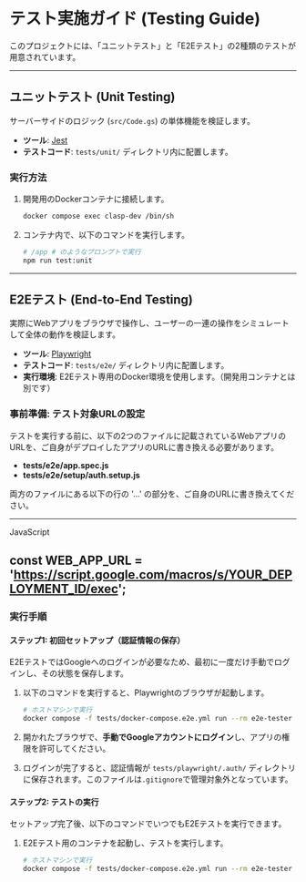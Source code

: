 # テスト実施ガイド (Testing Guide)

このプロジェクトには、「ユニットテスト」と「E2Eテスト」の2種類のテストが用意されています。

---

## ユニットテスト (Unit Testing)

サーバーサイドのロジック (`src/Code.gs`) の単体機能を検証します。

-   **ツール**: [Jest](https://jestjs.io/)
-   **テストコード**: `tests/unit/` ディレクトリ内に配置します。

### 実行方法

1.  開発用のDockerコンテナに接続します。
    ```bash
    docker compose exec clasp-dev /bin/sh
    ```

2.  コンテナ内で、以下のコマンドを実行します。
    ```bash
    # /app # のようなプロンプトで実行
    npm run test:unit
    ```

---

## E2Eテスト (End-to-End Testing)

実際にWebアプリをブラウザで操作し、ユーザーの一連の操作をシミュレートして全体の動作を検証します。

-   **ツール**: [Playwright](https://playwright.dev/)
-   **テストコード**: `tests/e2e/` ディレクトリ内に配置します。
-   **実行環境**: E2Eテスト専用のDocker環境を使用します。（開発用コンテナとは別です）

### 事前準備: テスト対象URLの設定

テストを実行する前に、以下の2つのファイルに記載されているWebアプリのURLを、ご自身がデプロイしたアプリのURLに書き換える必要があります。

-   **tests/e2e/app.spec.js**
-   **tests/e2e/setup/auth.setup.js**

両方のファイルにある以下の行の '...' の部分を、ご自身のURLに書き換えてください。

---
JavaScript

const WEB_APP_URL = 'https://script.google.com/macros/s/YOUR_DEPLOYMENT_ID/exec';
---

### 実行手順

#### ステップ1: 初回セットアップ（認証情報の保存）

E2EテストではGoogleへのログインが必要なため、最初に一度だけ手動でログインし、その状態を保存します。

1.  以下のコマンドを実行すると、Playwrightのブラウザが起動します。
    ```bash
    # ホストマシンで実行
    docker compose -f tests/docker-compose.e2e.yml run --rm e2e-tester npm run e2e:auth
    ```

2.  開かれたブラウザで、**手動でGoogleアカウントにログイン**し、アプリの権限を許可してください。

3.  ログインが完了すると、認証情報が `tests/playwright/.auth/` ディレクトリに保存されます。このファイルは`.gitignore`で管理対象外となっています。

#### ステップ2: テストの実行

セットアップ完了後、以下のコマンドでいつでもE2Eテストを実行できます。

1.  E2Eテスト用のコンテナを起動し、テストを実行します。
    ```bash
    # ホストマシンで実行
    docker compose -f tests/docker-compose.e2e.yml run --rm e2e-tester npm run test:e2e
    ```
